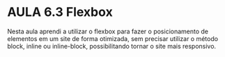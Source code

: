# AULA 6.3 Flexbox

Nesta aula aprendi a utilizar o flexbox para fazer o posicionamento de elementos em um site de forma otimizada, sem precisar utilizar o método block, inline ou inline-block, possibilitando tornar o site mais responsivo.